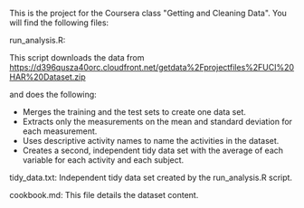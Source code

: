 This is the project for the Coursera class "Getting and Cleaning Data".
You will find the following files:

run_analysis.R:

This script downloads the data from https://d396qusza40orc.cloudfront.net/getdata%2Fprojectfiles%2FUCI%20HAR%20Dataset.zip

and does the following:
- Merges the training and the test sets to create one data set.
- Extracts only the measurements on the mean and standard deviation for each measurement.
- Uses descriptive activity names to name the activities in the dataset.
- Creates a second, independent tidy data set with the average of each variable for each activity and each subject.

tidy_data.txt:
Independent tidy data set created by the run_analysis.R script.

cookbook.md:
This file details the dataset content.

